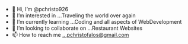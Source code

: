 - 👋 Hi, I’m @pchristo926
- 👀 I’m interested in ...Traveling the world over again
- 🌱 I’m currently learning ...Coding and all aspects of WebDevelopment
- 💞️ I’m looking to collaborate on ...Restaurant Websites 
- 📫 How to reach me ...pchristofalos@gmail.com

<!---
pchristo926/pchristo926 is a ✨ special ✨ repository because its `README.md` (this file) appears on your GitHub profile.
You can click the Preview link to take a look at your changes.
--->
